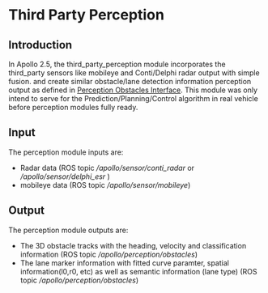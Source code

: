 # Third Party Perception

## Introduction
In Apollo 2.5, the third_party_perception module incorporates the third_party sensors like mobileye and Conti/Delphi radar output with simple fusion. and create similar obstacle/lane detection information perception output as defined in [Perception Obstacles Interface](https://github.com/ApolloAuto/apollo/blob/master/modules/perception/proto/perception_obstacle.proto). This module was only intend to serve for the Prediction/Planning/Control algorithm in real vehicle before perception modules fully ready.  

## Input

The perception module inputs are:

- Radar data (ROS topic _/apollo/sensor/conti_radar_ or _/apollo/sensor/delphi_esr_ )
- mobileye data (ROS topic _/apollo/sensor/mobileye_)

## Output

The perception module outputs are:

* The 3D obstacle tracks with the heading, velocity and classification information (ROS topic _/apollo/perception/obstacles_)
* The lane marker information with fitted curve paramter, spatial information(l0,r0, etc) as well as semantic information (lane type) (ROS topic _/apollo/perception/obstacles_)
